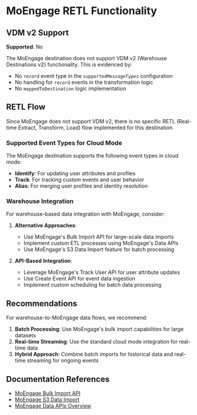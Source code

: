 # MoEngage RETL Functionality

## VDM v2 Support

**Supported**: No

The MoEngage destination does not support VDM v2 (Warehouse Destinations v2) functionality. This is evidenced by:

- No `record` event type in the `supportedMessageTypes` configuration
- No handling for `record` events in the transformation logic
- No `mappedToDestination` logic implementation

## RETL Flow

Since MoEngage does not support VDM v2, there is no specific RETL (Real-time Extract, Transform, Load) flow implemented for this destination.

### Supported Event Types for Cloud Mode

The MoEngage destination supports the following event types in cloud mode:

- **Identify**: For updating user attributes and profiles
- **Track**: For tracking custom events and user behavior
- **Alias**: For merging user profiles and identity resolution

### Warehouse Integration

For warehouse-based data integration with MoEngage, consider:

1. **Alternative Approaches**:
   - Use MoEngage's Bulk Import API for large-scale data imports
   - Implement custom ETL processes using MoEngage's Data APIs
   - Use MoEngage's S3 Data Import feature for batch processing

2. **API-Based Integration**:
   - Leverage MoEngage's Track User API for user attribute updates
   - Use Create Event API for event data ingestion
   - Implement custom scheduling for batch data processing

## Recommendations

For warehouse-to-MoEngage data flows, we recommend:

1. **Batch Processing**: Use MoEngage's bulk import capabilities for large datasets
2. **Real-time Streaming**: Use the standard cloud mode integration for real-time data
3. **Hybrid Approach**: Combine batch imports for historical data and real-time streaming for ongoing events

## Documentation References

- [MoEngage Bulk Import API](https://developers.moengage.com/hc/en-us/articles/4413174113044-Bulk-Import)
- [MoEngage S3 Data Import](https://developers.moengage.com/hc/en-us/articles/4577796892308-S3-Data-Import)
- [MoEngage Data APIs Overview](https://developers.moengage.com/hc/en-us/articles/4404674776724-Overview)
